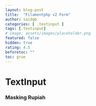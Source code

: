 ```yaml
---
layout: blog-post
title:  "Filamentphp v2 Form"
author: saidqb
categories: [ .textinput ]
tags: [.textinput]
# image: assets/images/placeholder.png
featured: false
hidden: true
rating: 4.5
beforetoc: ""
toc: grue
---
```


# TextInput 

### Masking Rupiah

